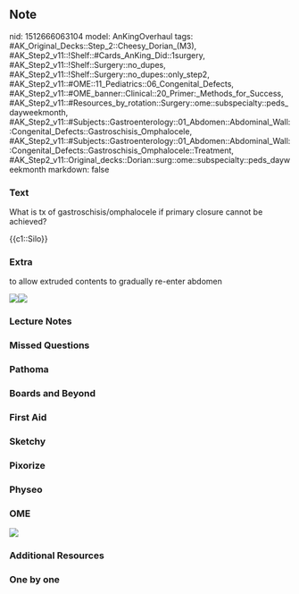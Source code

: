 ## Note
nid: 1512666063104
model: AnKingOverhaul
tags: #AK_Original_Decks::Step_2::Cheesy_Dorian_(M3), #AK_Step2_v11::!Shelf::#Cards_AnKing_Did::1surgery, #AK_Step2_v11::!Shelf::Surgery::no_dupes, #AK_Step2_v11::!Shelf::Surgery::no_dupes::only_step2, #AK_Step2_v11::#OME::11_Pediatrics::06_Congenital_Defects, #AK_Step2_v11::#OME_banner::Clinical::20_Primer:_Methods_for_Success, #AK_Step2_v11::#Resources_by_rotation::Surgery::ome::subspecialty::peds_dayweekmonth, #AK_Step2_v11::#Subjects::Gastroenterology::01_Abdomen::Abdominal_Wall::Congenital_Defects::Gastroschisis_Omphalocele, #AK_Step2_v11::#Subjects::Gastroenterology::01_Abdomen::Abdominal_Wall::Congenital_Defects::Gastroschisis_Omphalocele::Treatment, #AK_Step2_v11::Original_decks::Dorian::surg::ome::subspecialty::peds_dayweekmonth
markdown: false

### Text
What is tx of gastroschisis/omphalocele if primary closure cannot
be achieved?
<div>
  {{c1::Silo}}
</div>

### Extra
to allow extruded contents to gradually re-enter abdomen
<div><img src="paste-25881472925697.jpg"><img src=
"paste-611766551707649.jpg"></div>

### Lecture Notes


### Missed Questions


### Pathoma


### Boards and Beyond


### First Aid


### Sketchy


### Pixorize


### Physeo


### OME
<div class="ome-widget">
  <a href="https://onlinemeded.org/spa/surgery?ref=anki"><img src=
  "_OME_AnkiFlashcards_Topic_5.png"></a>
</div>

### Additional Resources


### One by one

